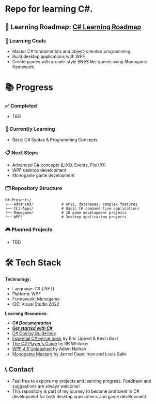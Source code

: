 # Repo for learning C#.
📖 **Learning Roadmap:** [C# Learning Roadmap](./C%23%20Learning%20Roadmap.md)
---

### 🎯 Learning Goals
- Master C# fundamentals and object-oriented programming.
- Build desktop applications with WPF.
- Create games with arcade-style SNES like games using Monogame framework.

# 📚 Progress

### ✅ Completed
- TBD
  
### 🚧 Currently Learning
- Basic C# Syntax & Programming Concepts

### 📋 Next Steps
- Advanced C# concepts (LINQ, Events, File I/O)
- WPF desktop development
- Monogame game development

### 🗂️ Repository Structure
```
C#-Projects/
├── Advanced/             # APIs, databases, complex features
├── CLI-Apps/             # Basic C# command line applications
├── Monogame/             # 2D game development projects
└── WPF/                  # Desktop application projects
```
### 🎮 Planned Projects
- TBD

# 🛠️ Tech Stack
**Technology:**
- Language: C# (.NET)
- Platform: WPF
- Framework: Monogame
- IDE: Visual Studio 2022

**Learning Resources:**
- ***[C# Documentation](https://learn.microsoft.com/en-us/dotnet/csharp/tour-of-csharp/)***
- ***[Get started with C#](https://learn.microsoft.com/en-us/collections/yz26f8y64n7k07)***
- [C# Coding Guidelines](https://csharpcodingguidelines.com/)
- [Essential C# online book](https://essentialcsharp.com/home) by Eric Lippert & Kevin Bost
- [The C# Player's Guide](https://www.amazon.com/C-Players-Guide-5th/dp/0985580151) by RB Whitaker
- [WPF 4.5 Unleashed](https://www.amazon.com/WPF-4-5-Unleashed-Adam-Nathan/dp/0672336979?dib=eyJ2IjoiMSJ9.N7dWjTadWzA7oSHz1vjk9Y_jL2bR4GdVEwCkh7gZvrA.DrFR6vy_tTNHcznlCbR-HslPmSh2SjI-iz0gY596mmc&dib_tag=se&keywords=WPF+4.5+Unleashed&qid=1754194266&sr=8-1) by Adam Nathan
- [Monogame Mastery](https://www.amazon.com/MonoGame-Mastery-Multi-Platform-Reusable-Engine/dp/1484263081) by Jarred Capellman and Louis Salin

## 📞 Contact
- Feel free to explore my projects and learning progress. Feedback and suggestions are always welcome!
- This repository is part of my journey to become proficient in C# development for both desktop applications and game development.
